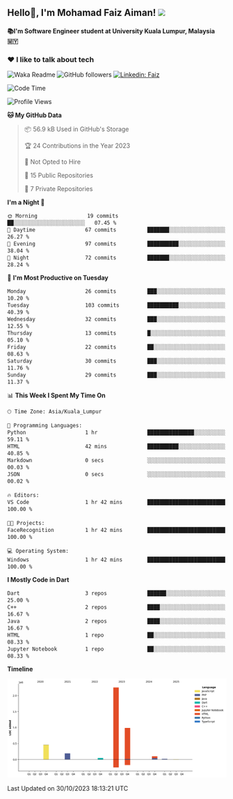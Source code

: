 <h2> Hello👋, I'm Mohamad Faiz Aiman! <img src="https://media.giphy.com/media/12oufCB0MyZ1Go/giphy.gif" width="50"></h2>

#### 📚I'm Software Engineer student at University Kuala Lumpur, Malaysia 🇲🇾
###  ❤️ I like to talk about tech 


![Waka Readme](https://github.com/anmol098/anmol098/workflows/Waka%20Readme/badge.svg)
![GitHub followers](https://img.shields.io/github/followers/faizaiman?label=Follow&style=social)
[![Linkedin: Faiz](https://img.shields.io/badge/-Faiz-blue?style=flat-square&logo=Linkedin&logoColor=white&link=https://www.linkedin.com/in/mohamad-faiz-aiman-623747192/)](https://www.linkedin.com/in/mohamad-faiz-aiman-623747192/)

<!--START_SECTION:waka-->
![Code Time](http://img.shields.io/badge/Code%20Time-161%20hrs%2052%20mins-blue)

![Profile Views](http://img.shields.io/badge/Profile%20Views-0-blue)

**🐱 My GitHub Data** 

> 📦 56.9 kB Used in GitHub's Storage 
 > 
> 🏆 24 Contributions in the Year 2023
 > 
> 🚫 Not Opted to Hire
 > 
> 📜 15 Public Repositories 
 > 
> 🔑 7 Private Repositories 
 > 
**I'm a Night 🦉** 

```text
🌞 Morning                19 commits          ██░░░░░░░░░░░░░░░░░░░░░░░   07.45 % 
🌆 Daytime                67 commits          ███████░░░░░░░░░░░░░░░░░░   26.27 % 
🌃 Evening                97 commits          ██████████░░░░░░░░░░░░░░░   38.04 % 
🌙 Night                  72 commits          ███████░░░░░░░░░░░░░░░░░░   28.24 % 
```
📅 **I'm Most Productive on Tuesday** 

```text
Monday                   26 commits          ███░░░░░░░░░░░░░░░░░░░░░░   10.20 % 
Tuesday                  103 commits         ██████████░░░░░░░░░░░░░░░   40.39 % 
Wednesday                32 commits          ███░░░░░░░░░░░░░░░░░░░░░░   12.55 % 
Thursday                 13 commits          █░░░░░░░░░░░░░░░░░░░░░░░░   05.10 % 
Friday                   22 commits          ██░░░░░░░░░░░░░░░░░░░░░░░   08.63 % 
Saturday                 30 commits          ███░░░░░░░░░░░░░░░░░░░░░░   11.76 % 
Sunday                   29 commits          ███░░░░░░░░░░░░░░░░░░░░░░   11.37 % 
```


📊 **This Week I Spent My Time On** 

```text
🕑︎ Time Zone: Asia/Kuala_Lumpur

💬 Programming Languages: 
Python                   1 hr                ███████████████░░░░░░░░░░   59.11 % 
HTML                     42 mins             ██████████░░░░░░░░░░░░░░░   40.85 % 
Markdown                 0 secs              ░░░░░░░░░░░░░░░░░░░░░░░░░   00.03 % 
JSON                     0 secs              ░░░░░░░░░░░░░░░░░░░░░░░░░   00.02 % 

🔥 Editors: 
VS Code                  1 hr 42 mins        █████████████████████████   100.00 % 

🐱‍💻 Projects: 
FaceRecognition          1 hr 42 mins        █████████████████████████   100.00 % 

💻 Operating System: 
Windows                  1 hr 42 mins        █████████████████████████   100.00 % 
```

**I Mostly Code in Dart** 

```text
Dart                     3 repos             ██████░░░░░░░░░░░░░░░░░░░   25.00 % 
C++                      2 repos             ████░░░░░░░░░░░░░░░░░░░░░   16.67 % 
Java                     2 repos             ████░░░░░░░░░░░░░░░░░░░░░   16.67 % 
HTML                     1 repo              ██░░░░░░░░░░░░░░░░░░░░░░░   08.33 % 
Jupyter Notebook         1 repo              ██░░░░░░░░░░░░░░░░░░░░░░░   08.33 % 
```



**Timeline**

![Lines of Code chart](https://raw.githubusercontent.com/faizaiman/faizaiman/main/assets/bar_graph.png)


 Last Updated on 30/10/2023 18:13:21 UTC
<!--END_SECTION:waka-->
